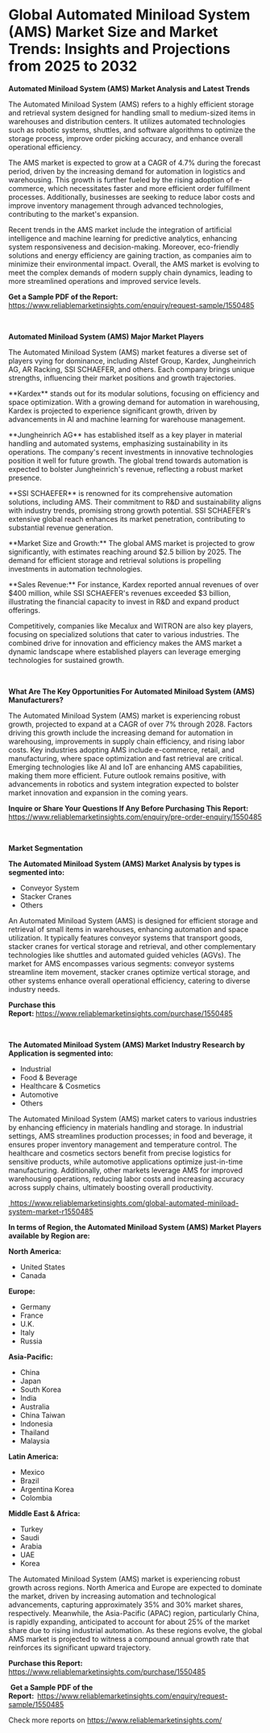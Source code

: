 <p><h1>Global Automated Miniload System (AMS) Market Size and Market Trends: Insights and Projections from 2025 to 2032</h1></p><p><strong>Automated Miniload System (AMS) Market Analysis and Latest Trends</strong></p>
<p><p>The Automated Miniload System (AMS) refers to a highly efficient storage and retrieval system designed for handling small to medium-sized items in warehouses and distribution centers. It utilizes automated technologies such as robotic systems, shuttles, and software algorithms to optimize the storage process, improve order picking accuracy, and enhance overall operational efficiency. </p><p>The AMS market is expected to grow at a CAGR of 4.7% during the forecast period, driven by the increasing demand for automation in logistics and warehousing. This growth is further fueled by the rising adoption of e-commerce, which necessitates faster and more efficient order fulfillment processes. Additionally, businesses are seeking to reduce labor costs and improve inventory management through advanced technologies, contributing to the market's expansion. </p><p>Recent trends in the AMS market include the integration of artificial intelligence and machine learning for predictive analytics, enhancing system responsiveness and decision-making. Moreover, eco-friendly solutions and energy efficiency are gaining traction, as companies aim to minimize their environmental impact. Overall, the AMS market is evolving to meet the complex demands of modern supply chain dynamics, leading to more streamlined operations and improved service levels.</p></p>
<p><strong>Get a Sample PDF of the Report:&nbsp;</strong> <a href="https://www.reliablemarketinsights.com/enquiry/request-sample/1550485?utm_campaign=2810&utm_medium=2&utm_source=Github&utm_content=ia&utm_term=27022025&utm_id=automated-miniload-system-ams">https://www.reliablemarketinsights.com/enquiry/request-sample/1550485</a></p>
<p>&nbsp;</p>
<p><strong>Automated Miniload System (AMS) Major Market Players</strong></p>
<p><p>The Automated Miniload System (AMS) market features a diverse set of players vying for dominance, including Alstef Group, Kardex, Jungheinrich AG, AR Racking, SSI SCHAEFER, and others. Each company brings unique strengths, influencing their market positions and growth trajectories.</p><p>**Kardex** stands out for its modular solutions, focusing on efficiency and space optimization. With a growing demand for automation in warehousing, Kardex is projected to experience significant growth, driven by advancements in AI and machine learning for warehouse management. </p><p>**Jungheinrich AG** has established itself as a key player in material handling and automated systems, emphasizing sustainability in its operations. The company's recent investments in innovative technologies position it well for future growth. The global trend towards automation is expected to bolster Jungheinrich's revenue, reflecting a robust market presence.</p><p>**SSI SCHAEFER** is renowned for its comprehensive automation solutions, including AMS. Their commitment to R&D and sustainability aligns with industry trends, promising strong growth potential. SSI SCHAEFER's extensive global reach enhances its market penetration, contributing to substantial revenue generation.</p><p>**Market Size and Growth:** The global AMS market is projected to grow significantly, with estimates reaching around $2.5 billion by 2025. The demand for efficient storage and retrieval solutions is propelling investments in automation technologies.</p><p>**Sales Revenue:** For instance, Kardex reported annual revenues of over $400 million, while SSI SCHAEFER's revenues exceeded $3 billion, illustrating the financial capacity to invest in R&D and expand product offerings.</p><p>Competitively, companies like Mecalux and WITRON are also key players, focusing on specialized solutions that cater to various industries. The combined drive for innovation and efficiency makes the AMS market a dynamic landscape where established players can leverage emerging technologies for sustained growth.</p></p>
<p>&nbsp;</p>
<p><strong>What Are The Key Opportunities For Automated Miniload System (AMS) Manufacturers?</strong></p>
<p><p>The Automated Miniload System (AMS) market is experiencing robust growth, projected to expand at a CAGR of over 7% through 2028. Factors driving this growth include the increasing demand for automation in warehousing, improvements in supply chain efficiency, and rising labor costs. Key industries adopting AMS include e-commerce, retail, and manufacturing, where space optimization and fast retrieval are critical. Emerging technologies like AI and IoT are enhancing AMS capabilities, making them more efficient. Future outlook remains positive, with advancements in robotics and system integration expected to bolster market innovation and expansion in the coming years.</p></p>
<p><strong>Inquire or Share Your Questions If Any Before Purchasing This Report:</strong> <a href="https://www.reliablemarketinsights.com/enquiry/pre-order-enquiry/1550485?utm_campaign=2810&utm_medium=2&utm_source=Github&utm_content=ia&utm_term=27022025&utm_id=automated-miniload-system-ams">https://www.reliablemarketinsights.com/enquiry/pre-order-enquiry/1550485</a></p>
<p>&nbsp;</p>
<p><strong>Market Segmentation</strong></p>
<p><strong>The Automated Miniload System (AMS) Market Analysis by types is segmented into:</strong></p>
<p><ul><li>Conveyor System</li><li>Stacker Cranes</li><li>Others</li></ul></p>
<p><p>An Automated Miniload System (AMS) is designed for efficient storage and retrieval of small items in warehouses, enhancing automation and space utilization. It typically features conveyor systems that transport goods, stacker cranes for vertical storage and retrieval, and other complementary technologies like shuttles and automated guided vehicles (AGVs). The market for AMS encompasses various segments: conveyor systems streamline item movement, stacker cranes optimize vertical storage, and other systems enhance overall operational efficiency, catering to diverse industry needs.</p></p>
<p><strong>Purchase this Report:&nbsp;</strong><a href="https://www.reliablemarketinsights.com/purchase/1550485?utm_campaign=2810&utm_medium=2&utm_source=Github&utm_content=ia&utm_term=27022025&utm_id=automated-miniload-system-ams">https://www.reliablemarketinsights.com/purchase/1550485</a></p>
<p>&nbsp;</p>
<p><strong>The Automated Miniload System (AMS) Market Industry Research by Application is segmented into:</strong></p>
<p><ul><li>Industrial</li><li>Food & Beverage</li><li>Healthcare & Cosmetics</li><li>Automotive</li><li>Others</li></ul></p>
<p><p>The Automated Miniload System (AMS) market caters to various industries by enhancing efficiency in materials handling and storage. In industrial settings, AMS streamlines production processes; in food and beverage, it ensures proper inventory management and temperature control. The healthcare and cosmetics sectors benefit from precise logistics for sensitive products, while automotive applications optimize just-in-time manufacturing. Additionally, other markets leverage AMS for improved warehousing operations, reducing labor costs and increasing accuracy across supply chains, ultimately boosting overall productivity.</p></p>
<p><a href="https://www.reliablemarketinsights.com/global-automated-miniload-system-market-r1550485?utm_campaign=2810&utm_medium=2&utm_source=Github&utm_content=ia&utm_term=27022025&utm_id=automated-miniload-system-ams">&nbsp;https://www.reliablemarketinsights.com/global-automated-miniload-system-market-r1550485</a></p>
<p><strong>In terms of Region, the Automated Miniload System (AMS) Market Players available by Region are:</strong></p>
<p>
    <p> <strong> North America: </strong>
        <ul>
            <li>United States</li>
            <li>Canada</li>
        </ul>
        </p> 
    <p> <strong> Europe: </strong>
        <ul>
            <li>Germany</li>
            <li>France</li>
            <li>U.K.</li>
            <li>Italy</li>
            <li>Russia</li>
        </ul>
        </p> 
    <p> <strong> Asia-Pacific: </strong>
        <ul>
            <li>China</li>
            <li>Japan</li>
            <li>South Korea</li>
            <li>India</li>
            <li>Australia</li>
            <li>China Taiwan</li>
            <li>Indonesia</li>
            <li>Thailand</li>
            <li>Malaysia</li>
        </ul>
        </p> 
    <p> <strong> Latin America: </strong>
        <ul>
            <li>Mexico</li>
            <li>Brazil</li>
            <li>Argentina Korea</li>
            <li>Colombia</li>
        </ul>
        </p> 
    <p> <strong> Middle East & Africa: </strong>
        <ul>
            <li>Turkey</li>
            <li>Saudi</li>
            <li>Arabia</li>
            <li>UAE</li>
            <li>Korea</li>
        </ul>
    </p>
    </p>
<p><p>The Automated Miniload System (AMS) market is experiencing robust growth across regions. North America and Europe are expected to dominate the market, driven by increasing automation and technological advancements, capturing approximately 35% and 30% market shares, respectively. Meanwhile, the Asia-Pacific (APAC) region, particularly China, is rapidly expanding, anticipated to account for about 25% of the market share due to rising industrial automation. As these regions evolve, the global AMS market is projected to witness a compound annual growth rate that reinforces its significant upward trajectory.</p></p>
<p><strong>Purchase this Report: </strong><a href="https://www.reliablemarketinsights.com/purchase/1550485?utm_campaign=2810&utm_medium=2&utm_source=Github&utm_content=ia&utm_term=27022025&utm_id=automated-miniload-system-ams">https://www.reliablemarketinsights.com/purchase/1550485</a></p>
<p>&nbsp;<strong>Get a Sample PDF of the Report:&nbsp;&nbsp;</strong><a href="https://www.reliablemarketinsights.com/enquiry/request-sample/1550485?utm_campaign=2810&utm_medium=2&utm_source=Github&utm_content=ia&utm_term=27022025&utm_id=automated-miniload-system-ams">https://www.reliablemarketinsights.com/enquiry/request-sample/1550485</a></p>
<p><strong></strong></p>
<p>Check more reports on <a href="https://www.reliablemarketinsights.com/?utm_campaign=2810&utm_medium=2&utm_source=Github&utm_content=ia&utm_term=27022025&utm_id=automated-miniload-system-ams">https://www.reliablemarketinsights.com/</a></p>